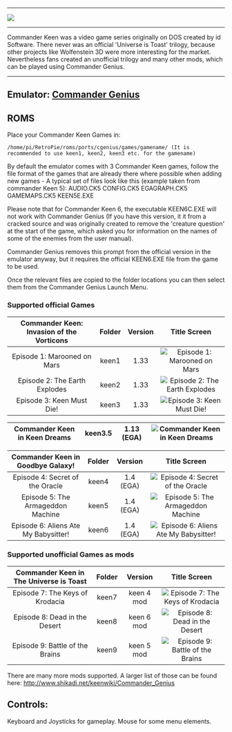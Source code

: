***
![](http://clonekeenplus.sourceforge.net/img/title.png)
***
Commander Keen was a video game series originally on DOS created by id Software. There never was an official 'Universe is Toast' trilogy, because other projects like Wolfenstein 3D were more interesting for the market. Nevertheless fans created an unofficial trilogy and many other mods, which can be played using Commander Genius.
***

## Emulator: [Commander Genius](http://clonekeenplus.sourceforge.net/)

## ROMS

Place your Commander Keen Games in:
```
/home/pi/RetroPie/roms/ports/cgenius/games/gamename/ (It is recommended to use keen1, keen2, keen3 etc. for the gamename)
```

By default the emulator comes with 3 Commander Keen games, follow the file format of the games that are already there where possible when adding new games - A typical set of files look like this (example taken from commander Keen 5): 
AUDIO.CK5
CONFIG.CK5
EGAGRAPH.CK5
GAMEMAPS.CK5
KEEN5E.EXE

Please note that for Commander Keen 6, the executable KEEN6C.EXE will not work with Commander Genius (If you have this version, it it from a cracked source and was originally created to remove the 'creature question' at the start of the game, which asked you for information on the names of some of the enemies from the user manual). 

Commander Genius removes this prompt from the official version in the emulator anyway, but it requires the official KEEN6.EXE file from the game to be used.

Once the relevant files are copied to the folder locations you can then select them from the Commander Genius Launch Menu.

### Supported official Games


| Commander Keen: Invasion of the Vorticons | Folder | Version |                                           Title Screen                                          |
|:-----------------------------------------:|:------:|:-------:|:-----------------------------------------------------------------------------------------------:|
| Episode 1: Marooned on Mars               | keen1  | 1.33    | ![Episode 1: Marooned on Mars](http://www.shikadi.net/wiki/keen/images/b/bc/Keen_1_title.png)   |
| Episode 2: The Earth Explodes             | keen2  | 1.33    | ![Episode 2: The Earth Explodes](http://www.shikadi.net/wiki/keen/images/5/5b/Keen_2_title.png) |
| Episode 3: Keen Must Die!                 | keen3  | 1.33    | ![Episode 3: Keen Must Die!](http://www.shikadi.net/wiki/keen/images/c/c1/Keen_3_title.png)     |

| Commander Keen in Keen Dreams | keen3.5 | 1.13 (EGA) | ![Commander Keen in Keen Dreams](http://www.shikadi.net/wiki/keen/images/9/92/Keen_Dreams_title.png) |
|-------------------------------|---------|------------|------------------------------------------------------------------------------------------------------|

|   Commander Keen in Goodbye Galaxy!  |   Folder    |  Version  |                                              Title Screen                                              |
|:------------------------------------:|:-----:|:---------:|:------------------------------------------------------------------------------------------------------:|
| Episode 4: Secret of the Oracle      | keen4 | 1.4 (EGA) | ![Episode 4: Secret of the Oracle](http://www.shikadi.net/wiki/keen/images/c/c5/Keen_4_title.png)      |
| Episode 5: The Armageddon Machine    | keen5 | 1.4 (EGA) | ![Episode 5: The Armageddon Machine](http://www.shikadi.net/wiki/keen/images/b/bd/Keen_5_title.png)    |
| Episode 6: Aliens Ate My Babysitter! | keen6 | 1.4 (EGA) | ![Episode 6: Aliens Ate My Babysitter!](http://www.shikadi.net/wiki/keen/images/e/e9/Keen_6_title.png) |

### Supported unofficial Games as mods

| Commander Keen in The Universe is Toast | Folder      |   Version  |                                                Title Screen                                               |
|:---------------------------------------:|:-----:|:----------:|:---------------------------------------------------------------------------------------------------------:|
| Episode 7: The Keys of Krodacia         | keen7 | keen 4 mod | ![Episode 7: The Keys of Krodacia](http://www.shikadi.net/wiki/keen/images/5/50/The_Keys_of_Krodacia.png) |
| Episode 8: Dead in the Desert           | keen8 | keen 6 mod | ![Episode 8: Dead in the Desert](http://www.shikadi.net/wiki/keen/images/5/5d/Dead_in_the_Desert.png)     |
| Episode 9: Battle of the Brains         | keen9 | keen 5 mod | ![Episode 9: Battle of the Brains](http://www.shikadi.net/wiki/keen/images/3/3b/Battle_of_the_Brains.png) |

There are many more mods supported. A larger list of those can be found here:
http://www.shikadi.net/keenwiki/Commander_Genius

## Controls:

Keyboard and Joysticks for gameplay. Mouse for some menu elements.